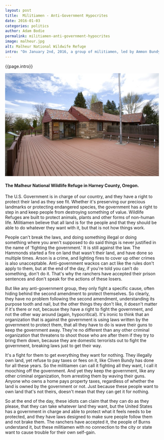 ```yaml
---
layout: post
title:  Militiamen - Anti-Government Hypocrites
date: 2016-01-03 
categories: politics
author: Adam Bodie
permalink: militiamen-anti-government-hypocrites
image: malheur.jpg
alt: Malheur National Wildwife Refuge
intro: "On January 2nd, 2016, a group of militiamen, led by Ammon Bundy, the son of famed anti-government law breaking tax cheat Cliven Bundy, took over a federal building at the Malheur National Wildlife Refuge in Burns, Oregon.  Though Burns is on the other side of the state (and a completely different world than where I live), it's insulting that these idiots are fighting to 'save' two local ranchers, Dwight and Steven Hammond, whom have accepted their faiths to report to prison for their crimes and it's even stupider that these anti-government wackos think that they can do whatever they want as long as they wave their guns and American flags in the name of freedom."
---
```




<div class="article">
<p>{{page.intro}}</p>

<div class="blog-pic">
		<img src="img/malheur.jpg" data-toggle="tooltip" title="The Malheur National Wildlife Refuge in Harney County, Oregon." class="image block img-responsive">
	<h4>The Malheur National Wildlife Refuge in Harney County, Oregon.</h4>
</div>
<p>The U.S. Government is in charge of our country, and they have a right to protect their land as they see fit.  Whether it's preserving our precious landmarks or protecting endangered species, the government has a right to step in and keep people from destroying something of value.  Wildlife Refuges are built to protect animals, plants and other forms of non-human life.  Militiamen believe that all land is for the people and that they should be able to do whatever they want with it, but that is not how things work.</p>

<p>People can't break the laws, and doing something illegal or doing something where you aren't supposed to do said things is never justified in the name of 'fighting the government.'  It is still against the law.  The Hammonds started a fire on land that wasn't their land, and have done so multiple times.  Arson is a crime, and lighting fires to cover up other crimes is also unacceptable.  Anti-government wackos can act like the rules don't apply to them, but at the end of the day, if you're told you can't do something, don't do it.  That's why the ranchers have accepted their prison sentences and don't speak for the actions of these losers.</p>

<p>But like any anti-government group, they only fight a specific cause, often hiding behind the second amendment to protect themselves.  So clearly, they have no problem following the second amendment, understanding its purpose tooth and nail, but the other things they don't like, it doesn't matter if it's there or not, because they have a right to fight the government, and not the other way around (again, hypocritical).  It's ironic to think that an organization that is against the government is using laws written by the government to protect them, that all they have to do is wave their guns to keep the government away.   They're no different than any other criminal organization that threatens to shoot those who are after them if they try to bring them down, because they are domestic terrorists out to fight the government, breaking laws just to get their way.</p>

<p>It's a fight for them to get everything they want for nothing.  They illegally own land, yet refuse to pay taxes or fees on it, like Cliven Bundy has done for all these years.  So the militiamen can call it fighting all they want, I call it mooching off the government.  And yet they keep the government, like any other criminal organization, from arresting them by waving their guns.  Anyone who owns a home pays property taxes, regardless of whether the land is owned by the government or not.  Just because these people want to own land that's not theirs, doesn't mean that they can get it for nothing.</p>

<p>So at the end of the day, these idiots can claim that they can do as they please, that they can take whatever land they want, but the United States has a government in charge and able to protect what it feels needs to be protected, and they have laws designed to make sure people follow them and not brake them.  The ranchers have accepted it, the people of Burns understand it, but these militiamen with no connection to the city or state want to cause trouble for their own self-gain.</p>

</div>